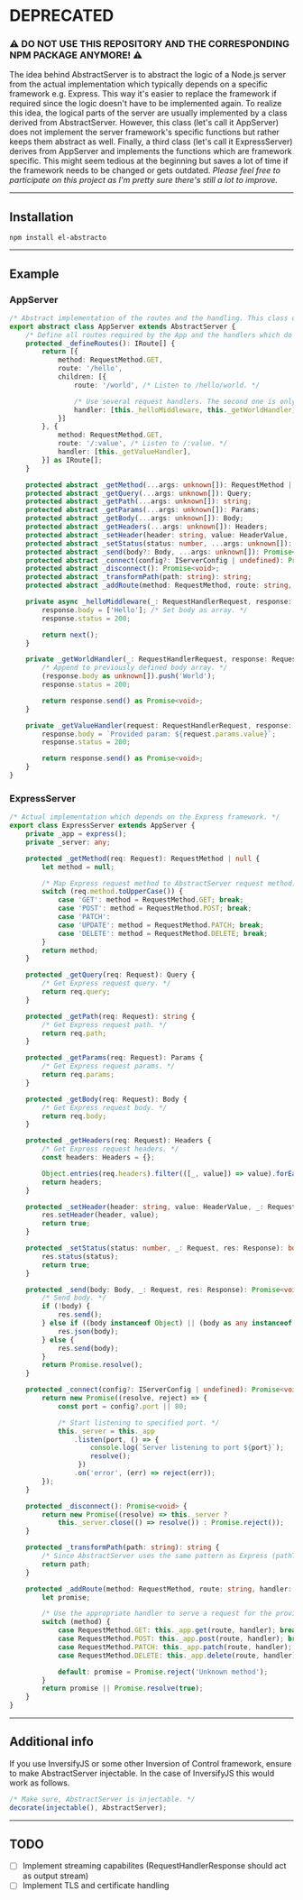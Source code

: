 # DEPRECATED
### ⚠️ **DO NOT USE THIS REPOSITORY AND THE CORRESPONDING NPM PACKAGE ANYMORE!** ⚠️

The idea behind AbstractServer is to abstract the logic of a Node.js server from the actual implementation which typically depends on a specific framework e.g. Express. This way it's easier to replace the framework if required since the logic doesn't have to be implemented again. To realize this idea, the logical parts of the server are usually implemented by a class derived from AbstractServer. However, this class (let's call it AppServer) does not implement the server framework's specific functions but rather keeps them abstract as well. Finally, a third class (let's call it ExpressServer) derives from AppServer and implements the functions which are framework specific. This might seem tedious at the beginning but saves a lot of time if the framework needs to be changed or gets outdated. *Please feel free to participate on this project as I'm pretty sure there's still a lot to improve.*

---

## Installation
```
npm install el-abstracto
```
---

## Example
### AppServer
```typescript
/* Abstract implementation of the routes and the handling. This class does not depend on a specific framework. */
export abstract class AppServer extends AbstractServer {
    /* Define all routes required by the App and the handlers which do the logical processing. */
    protected _defineRoutes(): IRoute[] {
        return [{
            method: RequestMethod.GET,
            route: '/hello',
            children: [{
                route: '/world', /* Listen to /hello/world. */

                /* Use several request handlers. The second one is only executed if the first one succeeds. */
                handler: [this._helloMiddleware, this._getWorldHandler],
            }]
        }, {
            method: RequestMethod.GET,
            route: '/:value', /* Listen to /:value. */
            handler: [this._getValueHandler],
        }] as IRoute[];
    }

    protected abstract _getMethod(...args: unknown[]): RequestMethod | null;
    protected abstract _getQuery(...args: unknown[]): Query;
    protected abstract _getPath(...args: unknown[]): string;
    protected abstract _getParams(...args: unknown[]): Params;
    protected abstract _getBody(...args: unknown[]): Body;
    protected abstract _getHeaders(...args: unknown[]): Headers;
    protected abstract _setHeader(header: string, value: HeaderValue, ...args: unknown[]): boolean;
    protected abstract _setStatus(status: number, ...args: unknown[]): boolean;
    protected abstract _send(body?: Body, ...args: unknown[]): Promise<void>;
    protected abstract _connect(config?: IServerConfig | undefined): Promise<void>;
    protected abstract _disconnect(): Promise<void>;
    protected abstract _transformPath(path: string): string;
    protected abstract _addRoute(method: RequestMethod, route: string, handler: RequestHandlerInternal): Promise<boolean>;

    private async _helloMiddleware(_: RequestHandlerRequest, response: RequestHandlerResponse, next: RequestNextHandler): Promise<void> {
        response.body = ['Hello']; /* Set body as array. */
        response.status = 200;

        return next();
    }

    private _getWorldHandler(_: RequestHandlerRequest, response: RequestHandlerResponse): Promise<void> {
        /* Append to previously defined body array. */
        (response.body as unknown[]).push('World');
        response.status = 200;

        return response.send() as Promise<void>;
    }

    private _getValueHandler(request: RequestHandlerRequest, response: RequestHandlerResponse): Promise<void> {
        response.body = `Provided param: ${request.params.value}`;
        response.status = 200;

        return response.send() as Promise<void>;
    }
}
```

### ExpressServer
```typescript
/* Actual implementation which depends on the Express framework. */
export class ExpressServer extends AppServer {
    private _app = express();
    private _server: any;

    protected _getMethod(req: Request): RequestMethod | null {
        let method = null;

        /* Map Express request method to AbstractServer request method. */
        switch (req.method.toUpperCase()) {
            case 'GET': method = RequestMethod.GET; break;
            case 'POST': method = RequestMethod.POST; break;
            case 'PATCH':
            case 'UPDATE': method = RequestMethod.PATCH; break;
            case 'DELETE': method = RequestMethod.DELETE; break;
        }
        return method;
    }

    protected _getQuery(req: Request): Query {
        /* Get Express request query. */
        return req.query;
    }

    protected _getPath(req: Request): string {
        /* Get Express request path. */
        return req.path;
    }

    protected _getParams(req: Request): Params {
        /* Get Express request params. */
        return req.params;
    }

    protected _getBody(req: Request): Body {
        /* Get Express request body. */
        return req.body;
    }

    protected _getHeaders(req: Request): Headers {
        /* Get Express request headers. */
        const headers: Headers = {};

        Object.entries(req.headers).filter(([_, value]) => value).forEach(([key, value]) => headers[key] = value || '');
        return headers;
    }

    protected _setHeader(header: string, value: HeaderValue, _: Request, res: Response): boolean {
        res.setHeader(header, value);
        return true;
    }

    protected _setStatus(status: number, _: Request, res: Response): boolean {
        res.status(status);
        return true;
    }

    protected _send(body: Body, _: Request, res: Response): Promise<void> {
        /* Send body. */
        if (!body) {
            res.send();
        } else if ((body instanceof Object) || (body as any instanceof Array)) {
            res.json(body);
        } else {
            res.send(body);
        }
        return Promise.resolve();
    }

    protected _connect(config?: IServerConfig | undefined): Promise<void> {
        return new Promise((resolve, reject) => {
            const port = config?.port || 80;

            /* Start listening to specified port. */
            this._server = this._app
                .listen(port, () => {
                    console.log(`Server listening to port ${port}`);
                    resolve();
                 })
                .on('error', (err) => reject(err));
        });
    }

    protected _disconnect(): Promise<void> {
        return new Promise((resolve) => this._server ?
            this._server.close(() => resolve()) : Promise.reject());
    }

    protected _transformPath(path: string): string {
        /* Since AbstractServer uses the same pattern as Express (pathToRegExp), no transformation is necessary. */
        return path;
    }

    protected _addRoute(method: RequestMethod, route: string, handler: RequestHandlerInternal): Promise<boolean> {
        let promise;

        /* Use the appropriate handler to serve a request for the provided route. */
        switch (method) {
            case RequestMethod.GET: this._app.get(route, handler); break;
            case RequestMethod.POST: this._app.post(route, handler); break;
            case RequestMethod.PATCH: this._app.patch(route, handler); break;
            case RequestMethod.DELETE: this._app.delete(route, handler); break;

            default: promise = Promise.reject('Unknown method');
        }
        return promise || Promise.resolve(true);
    }
}
```

---

## Additional info
If you use InversifyJS or some other Inversion of Control framework, ensure to make AbstractServer injectable. In the case of InversifyJS this would work as follows.
```typescript
/* Make sure, AbstractServer is injectable. */
decorate(injectable(), AbstractServer);
```

---

## TODO
- [ ] Implement streaming capabilites (RequestHandlerResponse should act as output stream)
- [ ] Implement TLS and certificate handling
